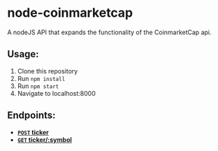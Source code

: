# node-coinmarketcap

A nodeJS API that expands the functionality of the CoinmarketCap api.

## Usage: 

1. Clone this repository
2. Run `npm install`
3. Run `npm start`
4. Navigate to localhost:8000

## Endpoints:

- **[<code>POST</code> ticker](https://github.com/donfrigo/node-coinmarketcap/blob/master/documentation/ticker.md)**
- **[<code>GET</code> ticker/:symbol](https://github.com/donfrigonode-coinmarketcap/blob/master/documentation/symbol.md)**